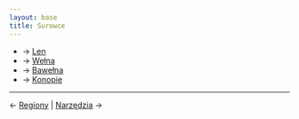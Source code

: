 ```yaml
---
layout: base
title: Surowce
---
```


- → [Len](/surowce/len/#main)
- → [Wełna](/surowce/welna/#main)
- → [Bawełna](/surowce/bawelna/#main)
- → [Konopie](/surowce/konopie/#main)

---

← [Regiony](/regiony/#main) | [Narzędzia](/narzedzia/#main) →